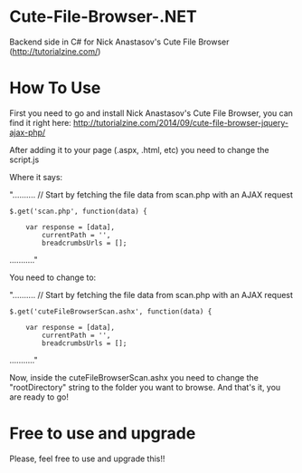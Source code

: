 # Cute-File-Browser-.NET
Backend side in C# for Nick Anastasov's Cute File Browser (http://tutorialzine.com/)

# How To Use

First you need to go and install Nick Anastasov's Cute File Browser, you can find it right here: http://tutorialzine.com/2014/09/cute-file-browser-jquery-ajax-php/

After adding it to your page (.aspx, .html, etc) you need to change the script.js

Where it says:

"..........
	// Start by fetching the file data from scan.php with an AJAX request

	$.get('scan.php', function(data) {

		var response = [data],
			currentPath = '',
			breadcrumbsUrls = [];
..........."

You need to change to:

"..........
  // Start by fetching the file data from scan.php with an AJAX request

	$.get('cuteFileBrowserScan.ashx', function(data) {

		var response = [data],
			currentPath = '',
			breadcrumbsUrls = [];
..........."

Now, inside the cuteFileBrowserScan.ashx you need to change the "rootDirectory" string to the folder you want to browse. And that's it, you are ready to go!

# Free to use and upgrade
Please, feel free to use and upgrade this!!
